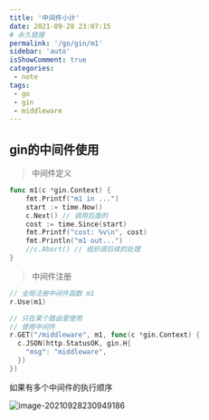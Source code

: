 ```yaml
---
title: '中间件小计'
date: 2021-09-28 23:07:15
# 永久链接
permalink: '/go/gin/m1'
sidebar: 'auto'
isShowComment: true
categories:
 - note
tags:
 - go
 - gin
 - middleware
---
```




## gin的中间件使用

>   中间件定义

```go
func m1(c *gin.Context) {
	fmt.Printf("m1 in ...")
	start := time.Now()
	c.Next() // 调用后面的
	cost := time.Since(start)
	fmt.Printf("cost: %v\n", cost)
	fmt.Println("m1 out...")
	//c.Abort() // 组织调后续的处理
}
```

>   中间件注册

```go
// 全局注册中间件函数 m1
r.Use(m1)
```



```go
// 只在某个路由里使用
// 使用中间件
r.GET("/middleware", m1, func(c *gin.Context) {
  c.JSON(http.StatusOK, gin.H{
    "msg": "middleware",
  })
})
```



如果有多个中间件的执行顺序

![image-20210928230949186](/vue-blog/assets/images/image-20210928230949186.png)

